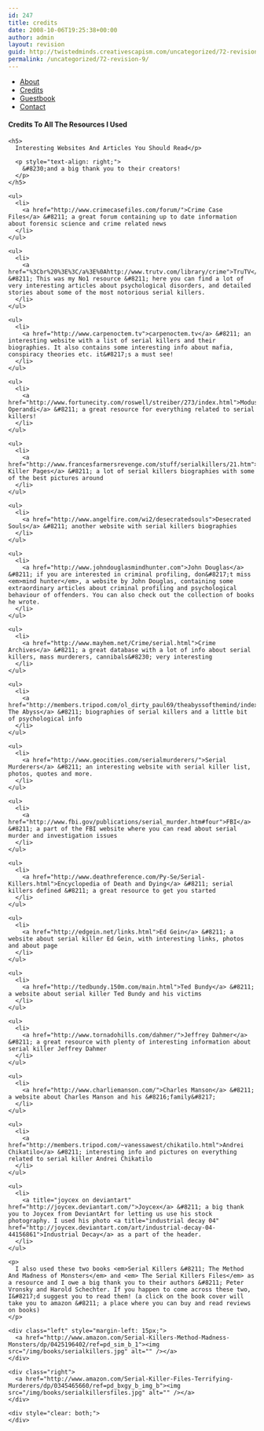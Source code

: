 ```yaml
---
id: 247
title: credits
date: 2008-10-06T19:25:38+00:00
author: admin
layout: revision
guid: http://twistedminds.creativescapism.com/uncategorized/72-revision-9/
permalink: /uncategorized/72-revision-9/
---
```

<p class="dropcap-first">
  <ul id="navlist">
    <li>
      <a title="read about this website and its creator-myself" href="/about/">About</a>
    </li>
    <li id="active">
      <a id="current" title="credits to every single resource I used" href="/about/credits/">Credits</a>
    </li>
    <li>
      <a title="Sign in my guestbook for support" href="/about/guestbook/">Guestbook</a>
    </li>
    <li>
      <a title="How to get in touch with me" href="/about/contact/">Contact</a>
    </li>
  </ul>
  
  <div class="body">
    <h4>
      Credits To All The Resources I Used
    </h4>
    
    <h5>
      Interesting Websites And Articles You Should Read</p> 
      
      <p style="text-align: right;">
        &#8230;and a big thank you to their creators!
      </p>
    </h5>
    
    <ul>
      <li>
        <a href="http://www.crimecasefiles.com/forum/">Crime Case Files</a> &#8211; a great forum containing up to date information about forensic science and crime related news
      </li>
    </ul>
    
    <ul>
      <li>
        <a href="%3Cbr%20%3E%3C/a%3E%0Ahttp://www.trutv.com/library/crime">TruTV</a> &#8211; This was my No1 resource &#8211; here you can find a lot of very interesting articles about psychological disorders, and detailed stories about some of the most notorious serial killers.
      </li>
    </ul>
    
    <ul>
      <li>
        <a href="http://www.carpenoctem.tv">carpenoctem.tv</a> &#8211; an interesting website with a list of serial killers and their biographies. It also contains some interesting info about mafia, conspiracy theories etc. it&#8217;s a must see!
      </li>
    </ul>
    
    <ul>
      <li>
        <a href="http://www.fortunecity.com/roswell/streiber/273/index.html">Modus Operandi</a> &#8211; a great resource for everything related to serial killers!
      </li>
    </ul>
    
    <ul>
      <li>
        <a href="http://www.francesfarmersrevenge.com/stuff/serialkillers/21.htm">Serial Killer Pages</a> &#8211; a lot of serial killers biographies with some of the best pictures around
      </li>
    </ul>
    
    <ul>
      <li>
        <a href="http://www.angelfire.com/wi2/desecratedsouls">Desecrated Souls</a> &#8211; another website with serial killers biographies
      </li>
    </ul>
    
    <ul>
      <li>
        <a href="http://www.johndouglasmindhunter.com">John Douglas</a> &#8211; if you are interested in criminal profiling, don&#8217;t miss <em>mind hunter</em>, a website by John Douglas, containing some extraordinary articles about criminal profiling and psychological behaviour of offenders. You can also check out the collection of books he wrote.
      </li>
    </ul>
    
    <ul>
      <li>
        <a href="http://www.mayhem.net/Crime/serial.html">Crime Archives</a> &#8211; a great database with a lot of info about serial killers, mass murderers, cannibals&#8230; very interesting
      </li>
    </ul>
    
    <ul>
      <li>
        <a href="http://members.tripod.com/ol_dirty_paul69/theabyssofthemind/index.html">Into The Abyss</a> &#8211; biographies of serial killers and a little bit of psychological info
      </li>
    </ul>
    
    <ul>
      <li>
        <a href="http://www.geocities.com/serialmurderers/">Serial Murderers</a> &#8211; an interesting website with serial killer list, photos, quotes and more.
      </li>
    </ul>
    
    <ul>
      <li>
        <a href="http://www.fbi.gov/publications/serial_murder.htm#four">FBI</a> &#8211; a part of the FBI website where you can read about serial murder and investigation issues
      </li>
    </ul>
    
    <ul>
      <li>
        <a href="http://www.deathreference.com/Py-Se/Serial-Killers.html">Encyclopedia of Death and Dying</a> &#8211; serial killers defined &#8211; a great resource to get you started
      </li>
    </ul>
    
    <ul>
      <li>
        <a href="http://edgein.net/links.html">Ed Gein</a> &#8211; a website about serial killer Ed Gein, with interesting links, photos and about page
      </li>
    </ul>
    
    <ul>
      <li>
        <a href="http://tedbundy.150m.com/main.html">Ted Bundy</a> &#8211; a website about serial killer Ted Bundy and his victims
      </li>
    </ul>
    
    <ul>
      <li>
        <a href="http://www.tornadohills.com/dahmer/">Jeffrey Dahmer</a> &#8211; a great resource with plenty of interesting information about serial killer Jeffrey Dahmer
      </li>
    </ul>
    
    <ul>
      <li>
        <a href="http://www.charliemanson.com/">Charles Manson</a> &#8211; a website about Charles Manson and his &#8216;family&#8217;
      </li>
    </ul>
    
    <ul>
      <li>
        <a href="http://members.tripod.com/~vanessawest/chikatilo.html">Andrei Chikatilo</a> &#8211; interesting info and pictures on everything related to serial killer Andrei Chikatilo
      </li>
    </ul>
    
    <ul>
      <li>
        <a title="joycex on deviantart" href="http://joycex.deviantart.com/">Joycex</a> &#8211; a big thank you to Joycex from DeviantArt for letting us use his stock photography. I used his photo <a title="industrial decay 04" href="http://joycex.deviantart.com/art/industrial-decay-04-44156861">Industrial Decay</a> as a part of the header.
      </li>
    </ul>
    
    <p>
      I also used these two books <em>Serial Killers &#8211; The Method And Madness of Monsters</em> and <em> The Serial Killers Files</em> as a resource and I owe a big thank you to their authors &#8211; Peter Vronsky and Harold Schechter. If you happen to come across these two, I&#8217;d suggest you to read them! (a click on the book cover will take you to amazon &#8211; a place where you can buy and read reviews on books)
    </p>
    
    <div class="left" style="margin-left: 15px;">
      <a href="http://www.amazon.com/Serial-Killers-Method-Madness-Monsters/dp/0425196402/ref=pd_sim_b_1"><img src="/img/books/serialkillers.jpg" alt="" /></a>
    </div>
    
    <div class="right">
      <a href="http://www.amazon.com/Serial-Killer-Files-Terrifying-Murderers/dp/0345465660/ref=pd_bxgy_b_img_b"><img src="/img/books/serialkillersfiles.jpg" alt="" /></a>
    </div>
    
    <div style="clear: both;">
    </div>